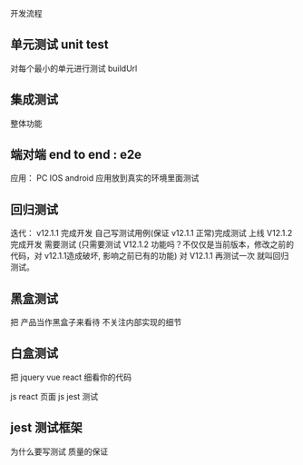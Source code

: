 开发流程
## 单元测试 unit test
对每个最小的单元进行测试  buildUrl
## 集成测试
整体功能
## 端对端  end to end : e2e
应用： PC IOS android 
应用放到真实的环境里面测试
## 回归测试
迭代：
v12.1.1 完成开发 自己写测试用例(保证 v12.1.1 正常)完成测试 上线
V12.1.2 完成开发 需要测试 (只需要测试 V12.1.2 功能吗？不仅仅是当前版本，修改之前的代码，对 v12.1.1造成破坏, 影响之前已有的功能)
对 V12.1.1 再测试一次 就叫回归测试。
## 黑盒测试
把 产品当作黑盒子来看待  不关注内部实现的细节
## 白盒测试
把 jquery vue react 细看你的代码 

js react 页面
js jest  测试

## jest  测试框架


为什么要写测试  质量的保证